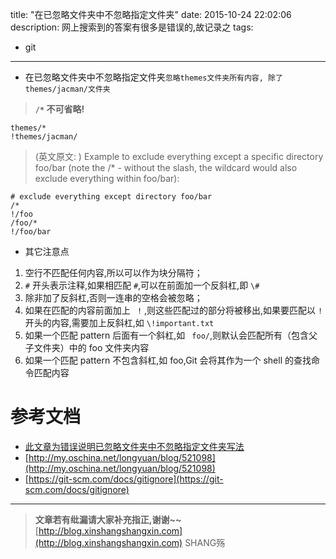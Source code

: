 title: "在已忽略文件夹中不忽略指定文件夹"
date: 2015-10-24 22:02:06
description: 网上搜索到的答案有很多是错误的,故记录之
tags: 
- git
---


-  在已忽略文件夹中不忽略指定文件夹`忽略themes文件夹所有内容, 除了 themes/jacman/文件夹`

> **`/*`  不可省略!**
```plain
themes/*
!themes/jacman/
```

> (英文原文: ) Example to exclude everything except a specific directory foo/bar (note the /* - without the slash, the wildcard would also exclude everything within foo/bar):

```plain
# exclude everything except directory foo/bar
/*
!/foo
/foo/*
!/foo/bar
```


- 其它注意点

1. 空行不匹配任何内容,所以可以作为块分隔符；
2. `#` 开头表示注释,如果相匹配 `#`,可以在前面加一个反斜杠,即 `\#`
3. 除非加了反斜杠,否则一连串的空格会被忽略；
4. 如果在匹配的内容前面加上 ` !` ,则这些匹配过的部分将被移出,如果要匹配以  `!`  开头的内容,需要加上反斜杠,如  `\!important.txt`
5. 如果一个匹配 pattern 后面有一个斜杠,如 ` foo/`,则默认会匹配所有（包含父子文件夹）中的 foo 文件夹内容
6. 如果一个匹配 pattern 不包含斜杠,如 foo,Git 会将其作为一个 shell 的查找命令匹配内容

# 参考文档

- [此文章为错误说明已忽略文件夹中不忽略指定文件夹写法](http://www.barretlee.com/blog/2015/09/06/set-gitignore-after-add-file/)
- [http://my.oschina.net/longyuan/blog/521098](http://my.oschina.net/longyuan/blog/521098)
- [https://git-scm.com/docs/gitignore](https://git-scm.com/docs/gitignore)

-----------------------

> **文章若有纰漏请大家补充指正,谢谢~~**
> [http://blog.xinshangshangxin.com](http://blog.xinshangshangxin.com) SHANG殇

